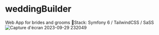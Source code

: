 # weddingBuilder
Web App for brides and grooms 💍Stack:  Symfony 6 / TailwindCSS / SaSS
![Capture d'écran 2023-09-29 232049](https://github.com/Louce/weddingBuilder/assets/79318424/083cc773-4a81-4c45-a380-cb7d911d524c)
